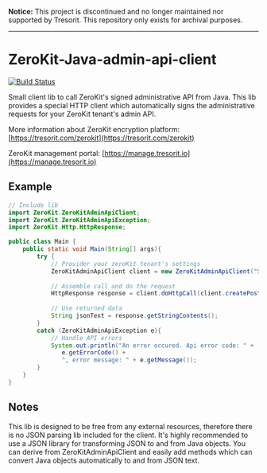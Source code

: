 **Notice:** This project is discontinued and no longer maintained nor supported by Tresorit. This repository only exists for archival purposes.
***

# ZeroKit-Java-admin-api-client
[![Build Status](https://travis-ci.org/tresorit/ZeroKit-Java-admin-api-client.svg?branch=master)](https://travis-ci.org/tresorit/ZeroKit-Java-admin-api-client)

Small client lib to call ZeroKit's signed administrative API from Java.
This lib provides a special HTTP client which automatically signs the administrative requests for your ZeroKit tenant's admin API.

More information about ZeroKit encryption platform: [https://tresorit.com/zerokit](https://tresorit.com/zerokit)

ZeroKit management portal: [https://manage.tresorit.io](https://manage.tresorit.io)

## Example
```java
// Include lib
import ZeroKit.ZeroKitAdminApiClient;
import ZeroKit.ZeroKitAdminApiException;
import ZeroKit.Http.HttpResponse;

public class Main {
    public static void Main(String[] args){
        try {
            // Provider your zeroKit tenant's settings
            ZeroKitAdminApiClient client = new ZeroKitAdminApiClient("ServiceUrl", "AdminKey");
            
            // Assemble call and do the request
            HttpResponse response = client.doHttpCall(client.createPostRequest("/api/v4/admin/user/init-user-registration"));
            
            // Use returned data
            String jsonText = response.getStringContents();
        }
        catch (ZeroKitAdminApiException e){
            // Handle API errors
            System.out.println("An error occured. Api error code: " +
               e.getErrorCode() + 
               ", error message: " + e.getMessage());
        }
    }
}

```

## Notes
This lib is designed to be free from any external resources, therefore there is no JSON parsing lib included for the client.
It's highly recommended to use a JSON library for transforming JSON to and from Java objects.
You can derive from  ZeroKitAdminApiClient and easily add methods which can convert Java objects automatically to and from JSON text.